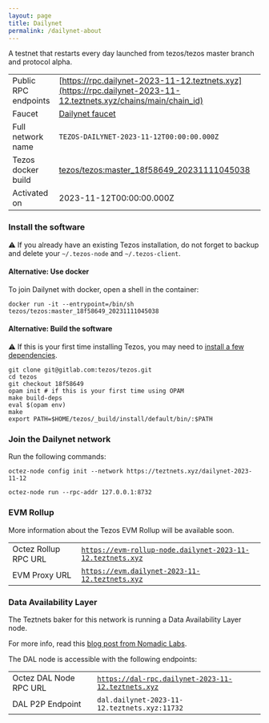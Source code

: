 ```yaml
---
layout: page
title: Dailynet
permalink: /dailynet-about
---
```


A testnet that restarts every day launched from tezos/tezos master branch and protocol alpha.

| | |
|-------|---------------------|
| Public RPC endpoints | [https://rpc.dailynet-2023-11-12.teztnets.xyz](https://rpc.dailynet-2023-11-12.teztnets.xyz/chains/main/chain_id)<br/> |
| Faucet | [Dailynet faucet](https://faucet.dailynet-2023-11-12.teztnets.xyz) |
| Full network name | `TEZOS-DAILYNET-2023-11-12T00:00:00.000Z` |
| Tezos docker build | [tezos/tezos:master_18f58649_20231111045038](https://hub.docker.com/r/tezos/tezos/tags?page=1&ordering=last_updated&name=master_18f58649_20231111045038) |
| Activated on | 2023-11-12T00:00:00.000Z |





### Install the software

⚠️  If you already have an existing Tezos installation, do not forget to backup and delete your `~/.tezos-node` and `~/.tezos-client`.



#### Alternative: Use docker

To join Dailynet with docker, open a shell in the container:

```
docker run -it --entrypoint=/bin/sh tezos/tezos:master_18f58649_20231111045038
```

#### Alternative: Build the software

⚠️  If this is your first time installing Tezos, you may need to [install a few dependencies](https://tezos.gitlab.io/introduction/howtoget.html#setting-up-the-development-environment-from-scratch).

```
git clone git@gitlab.com:tezos/tezos.git
cd tezos
git checkout 18f58649
opam init # if this is your first time using OPAM
make build-deps
eval $(opam env)
make
export PATH=$HOME/tezos/_build/install/default/bin/:$PATH
```

### Join the Dailynet network

Run the following commands:

```
octez-node config init --network https://teztnets.xyz/dailynet-2023-11-12

octez-node run --rpc-addr 127.0.0.1:8732
```


### EVM Rollup

More information about the Tezos EVM Rollup will be available soon.

| | |
|-------|---------------------|
| Octez Rollup RPC URL | [`https://evm-rollup-node.dailynet-2023-11-12.teztnets.xyz`](https://evm-rollup-node.dailynet-2023-11-12.teztnets.xyz/global/block/head) |
| EVM Proxy URL | [`https://evm.dailynet-2023-11-12.teztnets.xyz`](https://evm.dailynet-2023-11-12.teztnets.xyz) |




### Data Availability Layer

The Teztnets baker for this network is running a Data Availability Layer node.

For more info, read this [blog post from Nomadic Labs](https://research-development.nomadic-labs.com/data-availability-layer-tezos.html).

The DAL node is accessible with the following endpoints:

| | |
|-------|---------------------|
| Octez DAL Node RPC URL | [`https://dal-rpc.dailynet-2023-11-12.teztnets.xyz`](https://dal-rpc.dailynet-2023-11-12.teztnets.xyz) |
| DAL P2P Endpoint | `dal.dailynet-2023-11-12.teztnets.xyz:11732` |




